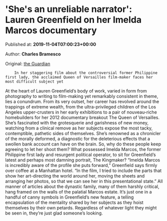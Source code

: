 
# 'She's an unreliable narrator': Lauren Greenfield on her Imelda Marcos documentary

Published at: **2019-11-04T07:00:23+00:00**

Author: **Charles Bramesco**

Original: [the Guardian](https://www.theguardian.com/film/2019/nov/04/imelda-marcos-documentary-lauren-greenfield)


        In her staggering film about the controversial former Philippine first lady, the acclaimed Queen of Versailles film-maker faces her most difficult subject yet
      
At the heart of Lauren Greenfield’s body of work, varied in form from photography to writing to film-making yet remarkably consistent in theme, lies a conundrum. From its very outset, her career has revolved around the trappings of extreme wealth, from the ultra-privileged children of the Los Angeles upper-crusters in her early exhibitions to a pair of nouveau-riche homebuilders for her 2012 documentary breakout The Queen of Versailles. She’s fascinated with the grotesquerie and garishness of new money, watching from a clinical remove as her subjects expose the most tacky, contemptible, pathetic sides of themselves. She’s renowned as a chronicler of the morally deformed, a diagnostic for the deleterious effects that a swollen bank account can have on the brain.
So, why do these people keep agreeing to let her shoot them? What possessed Imelda Marcos, the former Philippine first lady and resurgent political operator, to sit for Greenfield’s latest and perhaps most damning portrait, The Kingmaker?
“Imelda Marcos is incredibly aware of the profile she puts forward,” Greenfield says firmly over coffee at a Manhattan hotel. “In the film, I tried to include the parts that show her art-directing the world around her, moving the sheets and arranging her photos, so that we can see her in this presentational state.”
All manner of articles about the dynastic family, many of them harshly critical, hang framed on the walls of the palatial Marcos estate. It’s just one in a handful of canny symbols in Greenfield’s new feature, a telling encapsulation of the mentality shared by her subjects as they hoist themselves by their own petards. Regardless of whatever light they might be seen in, they’re just glad someone’s looking.
